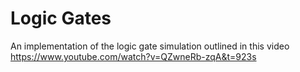 # Logic Gates

An implementation of the logic gate simulation outlined in this video https://www.youtube.com/watch?v=QZwneRb-zqA&t=923s
